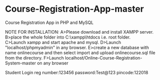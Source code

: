 # Course-Registration-App-master


Course Registration App in PHP and MySQL


NOTE FOR INSTALLATION: 
A>Please download and install XAMPP server.
B>place the whole folder into C:\xampp\htdocs i.e. root folder.  
C>Launch xampp and start apache and mysql.
D>Launch "localhost/phpmyadmin" in any browser.
E>create a new database with name onlinecourse and then select import and upload onlinecourse.sql file from the directory.
F>Launch localhost/Online-Course-Registration-System-master on any browser

Student Login 
reg number:123456
password:Test@123
pincode:122018
